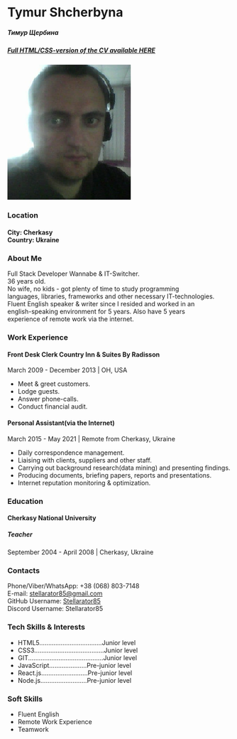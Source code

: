 <body>
<h1>Tymur Shcherbyna</h1>
    <h5>Тимур Щербина</h5>
    <h5 style="margin-top: 2px"><a href="https://stellarator85.github.io/rsschool-cv/">Full HTML/CSS-version of the CV available HERE</a></h5>
    <img src="photo4.png">
    <h3>Location</h3>
    <h4>City: Cherkasy<br>
      Country: Ukraine</h4>
      <h3>About Me</h3>
            <p>
              Full Stack Developer Wannabe & IT-Switcher.<br />
              36 years old.<br />
              No wife, no kids - got plenty of time to study programming<br>
              languages, libraries, frameworks and other necessary IT-technologies.<br />
              Fluent English speaker & writer since I resided and worked in an<br>
              english-speaking environment for 5 years. Also have 5 years<br>
              experience of remote work via the internet.
            </p>
            <h3>Work Experience</h3>
            <h4>
              Front Desk Clerk
              Country Inn & Suites By Radisson</span
              >
            </h4>
            <p>
              March 2009 - December 2013 | OH, USA
            </p>
            <ul>
              <li>Meet & greet customers.</li>
              <li>Lodge guests.</li>
              <li>Answer phone-calls.</li>
              <li>Conduct financial audit.</li>
            </ul>
            <h4>
              Personal Assistant(via the Internet)
            </h4>
            <p>
              March 2015 - May 2021
              <span>|</span> Remote from
              Cherkasy, Ukraine
            </p>
            <ul>
              <li>
                Daily correspondence management.
              </li>
              <li>
                Liaising with clients, suppliers and other staff.
              </li>
              <li>
                Carrying out background research(data mining) and presenting
                findings.
              </li>
              <li>
                Producing documents, briefing papers, reports and presentations.
              </li>
              <li>
                Internet reputation monitoring & optimization.
              </li>
            </ul>
          <h3>Education</h3>
            <h4>Cherkasy National University</h4>
            <h5>Teacher</h5>
            <p>
              September 2004 - April 2008 | Cherkasy, Ukraine
            </p>
          <h3>Contacts</h3>
          Phone/Viber/WhatsApp: +38 (068) 803-7148<br>
          E-mail: <a href="mailto:stellarator85@gmail.com">stellarator85@gmail.com</a><br>
          GitHub Username: <a href="https://github.com/Stellarator85">Stellarator85</a><br>
          Discord Username: Stellarator85
          <h3>Tech Skills & Interests</h3>
          <ul>
            <li>HTML5...................................Junior level</li>
            <li>CSS3.......................................Junior level</li>
            <li>GIT..........................................Junior level</li>
            <li>JavaScript.....................Pre-junior level</li>
            <li>React.js..........................Pre-junior level</li>
            <li>Node.js..........................Pre-junior level</li>
          </ul>
          <h3>Soft Skills</h3>
          <ul>
            <li>Fluent English</li>
            <li>Remote Work Experience</span></li>
            <li>Teamwork</li>
          </ul>
</body>
